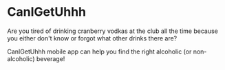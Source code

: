 # CanIGetUhhh

Are you tired of drinking cranberry vodkas at the club all the time because you either don't know or forgot what other drinks there are?

CanIGetUhhh mobile app can help you find the right alcoholic (or non-alcoholic) beverage!
